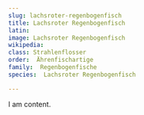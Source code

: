 ```yaml
---
slug: lachsroter-regenbogenfisch
title: Lachsroter Regenbogenfisch
latin:
image: Lachsroter Regenbogenfisch
wikipedia: 
class: Strahlenflosser
order:  Ährenfischartige
family:  Regenbogenfische
species:  Lachsroter Regenbogenfisch

---
```


I am content.
